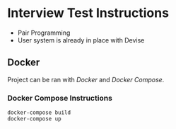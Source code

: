 # Interview Test Instructions

* Pair Programming
* User system is already in place with Devise

## Docker

Project can be ran with *Docker* and *Docker Compose*.

### Docker Compose Instructions

```
docker-compose build
docker-compose up
```
